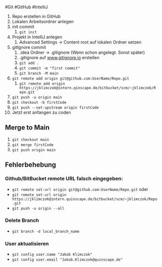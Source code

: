 #Git #GitHub #IntelliJ

1. Repo erstellen in GitHub
2. Lokalen Arbeitsordner anlegen
3. init commit
	1. `git init`
4. Projekt in IntelliJ anlegen
	1. Advanced Settings -> Content root auf lokalen Ordner setzen
5. gitIgnore commit
	1. .idea Ordner -> .gitignore (Wenn schon angelegt. Sonst später)
	2. .gitignore auf www.gitignore.io erstellen
	3. `git add .`
	4. `git commit -m "first commit"`
	5. `git branch -M main`
6. `git remote add origin git@github.com:UserName/Repo.git`
	1. `git remote add origin https://jklimczok@intern.qinscape.de/bitbucket/scm/~jklimczok/Repo.git`
7. `git push -u origin main`
8. `git checkout -b firstCode`
9. `git push --set-upstream origin firstCode`
10. Jetzt erst anfangen zu coden

## Merge to Main

1. `git checkout main`
2. `git merge firstCode`
3. `git push origin main`

## Fehlerbehebung

### Github/BitBucket remote URL falsch eingegeben:
- `git remote set-url origin git@github.com:UserName/Repo.git`
oder
- `git remote set-url origin https://jklimczok@intern.quinscape.de/bitbucket/scm/~jklimczok/Repo.git`
- `git push -u origin --all`

### Delete Branch
- `git branch -d local_branch_name`

### User aktualisieren
- `git config user.name "Jakob Klimczok"`
- `git config user.email "Jakob.Klimczok@quinscape.de"`
